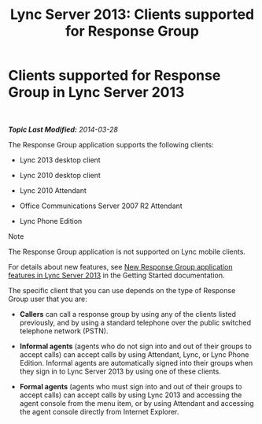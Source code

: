 ﻿---
title: 'Lync Server 2013: Clients supported for Response Group'
TOCTitle: Clients supported for Response Group
ms:assetid: 84911025-e754-41a8-ba48-e31c058fc557
ms:mtpsurl: https://technet.microsoft.com/en-us/library/Gg398674(v=OCS.15)
ms:contentKeyID: 48184705
ms.date: 07/23/2014
mtps_version: v=OCS.15
---

<div data-xmlns="http://www.w3.org/1999/xhtml">

<div class="topic" data-xmlns="http://www.w3.org/1999/xhtml" data-msxsl="urn:schemas-microsoft-com:xslt" data-cs="http://msdn.microsoft.com/en-us/">

<div data-asp="http://msdn2.microsoft.com/asp">

# Clients supported for Response Group in Lync Server 2013

</div>

<div id="mainSection">

<div id="mainBody">

<span> </span>

_**Topic Last Modified:** 2014-03-28_

The Response Group application supports the following clients:

  - Lync 2013 desktop client

  - Lync 2010 desktop client

  - Lync 2010 Attendant

  - Office Communications Server 2007 R2 Attendant

  - Lync Phone Edition

<div>


> [!NOTE]
> The Response Group application is not supported on Lync mobile clients.



</div>

For details about new features, see [New Response Group application features in Lync Server 2013](lync-server-2013-new-response-group-application-features.md) in the Getting Started documentation.

The specific client that you can use depends on the type of Response Group user that you are:

  - **Callers** can call a response group by using any of the clients listed previously, and by using a standard telephone over the public switched telephone network (PSTN).

  - **Informal agents** (agents who do not sign into and out of their groups to accept calls) can accept calls by using Attendant, Lync, or Lync Phone Edition. Informal agents are automatically signed into their groups when they sign in to Lync Server 2013 by using one of these clients.

  - **Formal agents** (agents who must sign into and out of their groups to accept calls) can accept calls by using Lync 2013 and accessing the agent console from the menu item, or by using Attendant and accessing the agent console directly from Internet Explorer.

</div>

<span> </span>

</div>

</div>

</div>

